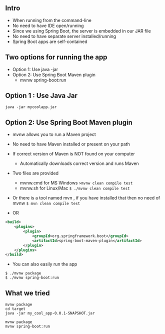 ## Intro
- When running from the command-line
- No need to have IDE open/running
- Since we using Spring Boot, the server is embedded in our JAR file
- No need to have separate server installed/running
- Spring Boot apps are self-contained

## Two options for running the app
- Option 1: Use java -jar
- Option 2: Use Spring Boot Maven plugin
    - mvnw spring-boot:run

## Option 1 : Use Java Jar 
`java -jar mycoolapp.jar`

## Option 2: Use Spring Boot Maven plugin
- mvnw allows you to run a Maven project
- No need to have Maven installed or present on your path
- If correct version of Maven is NOT found on your computer
    - Automatically downloads correct version and runs Maven
- Two files are provided
    - mvnw.cmd for MS Windows `>mvnw clean compile test`
    - mvnw.sh for Linux/Mac `$ ./mvnw clean compile test`
- Or there is a tool named mvn , if you have installed that then no need of mvnw `$ mvn clean compile test`

- OR 
```xml
<build>
    <plugins>
        <plugin>
            <groupId>org.springframework.boot</groupId>
            <artifactId>spring-boot-maven-plugin</artifactId>
        </plugin>
    </plugins>
</build>
```
- You can also easily run the app
```shell
$ ./mvnw package
$ ./mvnw spring-boot:run
```

## What we tried
```
mvnw package
cd target
java -jar my_cool_app-0.0.1-SNAPSHOT.jar
```
```
mvnw package
mvnw spring-boot:run
```